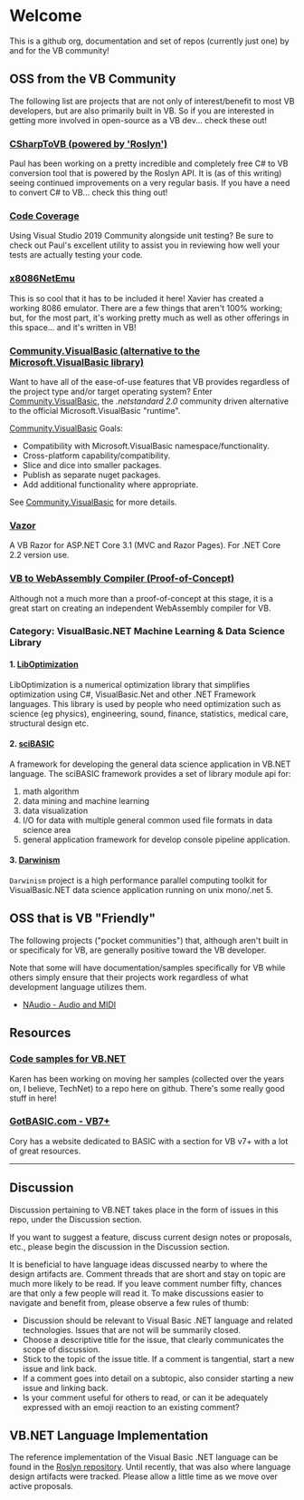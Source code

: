# Welcome

This is a github org, documentation and set of repos (currently just one) by and for the VB community!

## OSS from the VB Community

The following list are projects that are not only of interest/benefit to most VB developers, but are also primarily built in VB.  So if you are interested in getting more involved in open-source as a VB dev... check these out!

### [CSharpToVB (powered by 'Roslyn')](https://github.com/paul1956/CSharpToVB)

Paul has been working on a pretty incredible and completely free C# to VB conversion tool that is powered by the Roslyn API.  It is (as of this writing) seeing continued improvements on a very regular basis.  If you have a need to convert C# to VB... check this thing out!

### [Code Coverage](https://github.com/paul1956/Code-Coverage)

Using Visual Studio 2019 Community alongside unit testing?  Be sure to check out Paul's excellent utility to assist you in reviewing how well your tests are actually testing your code.

### [x8086NetEmu](https://github.com/morphx666/x8086NetEmu)

This is so cool that it has to be included it here!  Xavier has created a working 8086 emulator.  There are a few things that aren't 100% working; but, for the most part, it's working pretty much as well as other offerings in this space... and it's written in VB!

### [Community.VisualBasic (alternative to the Microsoft.VisualBasic library)](https://github.com/DualBrain/Community.VisualBasic)

Want to have all of the ease-of-use features that VB provides regardless of the project type and/or target operating system?  Enter [Community.VisualBasic](https://github.com/DualBrain/Community.VisualBasic), the *.netstandard 2.0* community driven alternative to the official Microsoft.VisualBasic "runtime".  

[Community.VisualBasic](https://github.com/DualBrain/Community.VisualBasic) Goals:

- Compatibility with Microsoft.VisualBasic namespace/functionality.  
- Cross-platform capability/compatibility.
- Slice and dice into smaller packages.
- Publish as separate nuget packages.
- Add additional functionality where appropriate.

See [Community.VisualBasic](https://github.com/DualBrain/Community.VisualBasic) for more details.

### [Vazor](https://github.com/VBAndCs/Vazor)

A VB Razor for ASP.NET Core 3.1 (MVC and Razor Pages). For .NET Core 2.2 version use.

### [VB to WebAssembly Compiler (Proof-of-Concept)](https://github.com/biocad-cloud/data.ts/releases/tag/v0.5.136-alpha)

Although not a much more than a proof-of-concept at this stage, it is a great start on creating an independent WebAssembly compiler for VB.

### Category: VisualBasic.NET Machine Learning & Data Science Library

#### 1. [LibOptimization](https://github.com/tomitomi3/LibOptimization)

LibOptimization is a numerical optimization library that simplifies optimization using C#, VisualBasic.Net and other .NET Framework languages. This library is used by people who need optimization such as science (eg physics), engineering, sound, finance, statistics, medical care, structural design etc.

#### 2. [sciBASIC](https://github.com/xieguigang/sciBASIC)

A framework for developing the general data science application in VB.NET language. The sciBASIC framework provides a set of library module api for:

1. math algorithm
2. data mining and machine learning
3. data visualization
4. I/O for data with multiple general common used file formats in data science area
5. general application framework for develop console pipeline application.

#### 3. [Darwinism](https://github.com/xieguigang/Darwinism)

``Darwinism`` project is a high performance parallel computing toolkit for VisualBasic.NET data science application running on unix mono/.net 5.

## OSS that is VB "Friendly"

The following projects ("pocket communities") that, although aren't built in or specificaly for VB, are generally positive toward the VB developer.

Note that some will have documentation/samples specifically for VB while others simply ensure that their projects work regardless of what development language utilizes them. 

- [NAudio - Audio and MIDI](https://github.com/naudio/NAudio)

## Resources

### [Code samples for VB.NET](https://github.com/karenpayneoregon/visual-basic-getting-started)

Karen has been working on moving her samples (collected over the years on, I believe, TechNet) to a repo here on github.  There's some really good stuff in here!

### [GotBASIC.com - VB7+](https://gotbasic.com/vb.html)

Cory has a website dedicated to BASIC with a section for VB v7+ with a lot of great resources.

---

## Discussion

Discussion pertaining to VB.NET takes place in the form of issues in this repo, under the Discussion section.

If you want to suggest a feature, discuss current design notes or proposals, etc., please begin the discussion in the Discussion section.

It is beneficial to have language ideas discussed nearby to where the design artifacts are. Comment threads that are short and stay on topic are much more likely to be read. If you leave comment number fifty, chances are that only a few people will read it. To make discussions easier to navigate and benefit from, please observe a few rules of thumb:

- Discussion should be relevant to Visual Basic .NET language and related technologies. Issues that are not will be summarily closed.
- Choose a descriptive title for the issue, that clearly communicates the scope of discussion.
- Stick to the topic of the issue title. If a comment is tangential, start a new issue and link back.
- If a comment goes into detail on a subtopic, also consider starting a new issue and linking back.
- Is your comment useful for others to read, or can it be adequately expressed with an emoji reaction to an existing comment?

## VB.NET Language Implementation

The reference implementation of the Visual Basic .NET language can be found in the [Roslyn repository](https://github.com/dotnet/roslyn). Until recently, that was also where language design artifacts were tracked. Please allow a little time as we move over active proposals.

